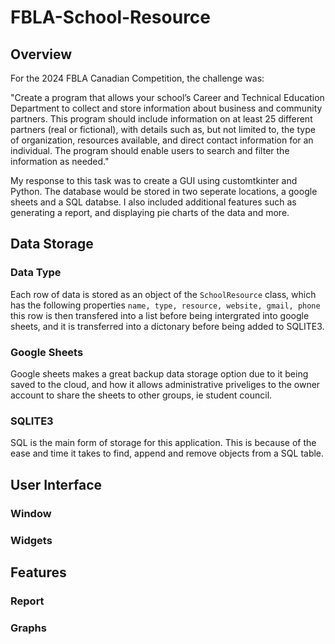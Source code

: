 # FBLA-School-Resource

## Overview

For the 2024 FBLA Canadian Competition, the challenge was: 

"Create a program that allows your school’s Career and Technical Education Department to collect and store information about business and community partners. This program should include information on at least 25 different partners (real or fictional), with details such as, but not limited to, the type of organization, resources available, and direct contact information for an individual. The program should enable users to search and filter the information as needed." 

My response to this task was to create a GUI using customtkinter and Python. The database would be stored in two seperate locations, a google sheets and a SQL databse. I also included additional features such as generating a report, and displaying pie charts of the data and more.

## Data Storage

### Data Type

Each row of data is stored as an object of the ```SchoolResource``` class, which has the following properties ```name, type, resource, website, gmail, phone``` this row is then transfered into a list before being intergrated into google sheets, and it is transferred into a dictonary before being added to SQLITE3.
### Google Sheets

Google sheets makes a great backup data storage option due to it being saved to the cloud, and how it allows administrative priveliges to the owner account to share the sheets to other groups, ie student council. 

### SQLITE3

SQL is the main form of storage for this application. This is because of the ease and time it takes to find, append and remove objects from a SQL table. 

## User Interface

### Window

### Widgets


## Features

### Report

### Graphs
